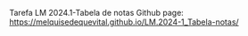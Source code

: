 Tarefa LM 2024.1-Tabela de notas
Github page: https://melquisedequevital.github.io/LM.2024-1_Tabela-notas/
